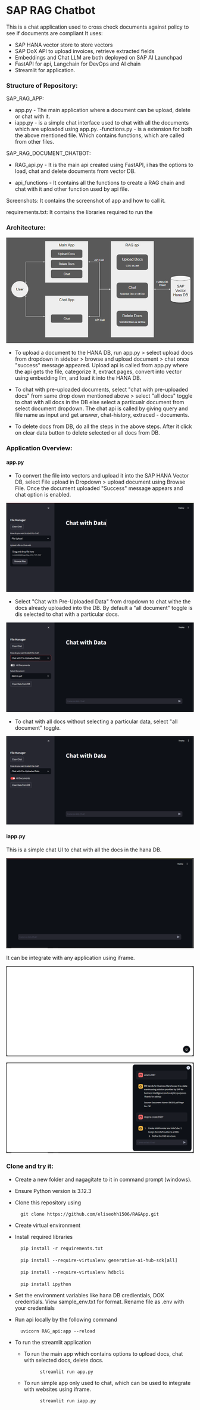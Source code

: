 # SAP RAG Chatbot

This is a chat application used to cross check documents against policy to see if documents are compliant 
It uses:
- SAP HANA vector store to store vectors
- SAP DoX API to upload invoices, retrieve extracted fields
- Embeddings and Chat LLM are both deployed on SAP AI Launchpad
- FastAPI for api, Langchain for DevOps and AI chain
- Streamlit for application.

### Structure of Repository:

SAP_RAG_APP:

- app.py - The main application where a document can be upload, delete or chat with it.
- iapp.py - is a simple chat interface used to chat with all the documents which are uploaded using app.py.
-functions.py - is a extension for both the above mentioned file. Which contains functions, which are called from other files.

SAP_RAG_DOCUMENT_CHATBOT:

- RAG_api.py - It is the main api created using FastAPI, i has the options to load, chat and delete documents from vector DB.

- api_functions - It contains all the functions to create a RAG chain and chat with it and other function used by api file.


Screenshots:
It contains the screenshot of app and how to call it.

requirements.txt:
It contains the libraries required to run the

### Architecture:

![Architecture](Screenshots/Architecture.PNG "Architecture of the APP")

- To upload a document to the HANA DB, run app.py > select upload docs from dropdown in sidebar > browse and upload document > chat once "success" message appeared. Upload api is called from app.py where the api gets the file, categorize it, extract pages, convert into vector using embedding llm, and load it into the HANA DB.

- To chat with pre-uploaded documents, select "chat with pre-uploaded docs" from same drop down mentioned above > select "all docs" toggle to chat with all docs in the DB else select a particualr document from select document dropdown. The chat api is called by giving query and file name as input and get answer, chat-history, extraced - documents.

- To delete docs from DB, do all the steps in the above steps. After it click on clear data button to delete selected or all docs from DB.

### Application Overview:

#### **app.py** 

- To convert the file into vectors and upload it into the SAP HANA Vector DB, select File upload in Dropdown > upload document using Browse File. Once the document uploaded "Success" message appears and chat option is enabled.

![app.py - upload Data](Screenshots/detailed_app_upload_data.PNG "app.py - upload Data")

- Select "Chat with Pre-Uploaded Data" from dropdown to chat withe the docs already uploaded into the DB. By default a "all document" toggle is dis selected to chat with a particular docs.

![app.py - Pre_uploaded Data - select Docs](Screenshots/detailed_app_preuploaded_doc_select_doc.PNG "app.py - Pre_uploaded Data - select Docs")

- To chat with all docs without selecting a particular data, select "all document" toggle.

![app.py - Pre_uploaded Data - select Docs](Screenshots/detailed_app_preuploaded_doc_all_doc.PNG "app.py - Pre_uploaded Data - select Docs")

#### iapp.py

This is a simple chat UI to chat with all the docs in the hana DB. 

![iapp.py - simple chat](Screenshots/iapp_ss.PNG "iapp.py - simple chat")

It can be integrate with any application using iframe.

![chat widget](Screenshots/Chatbot_html2_ss.PNG "chat widget")

![chat widget](Screenshots/Chatbot_html_ss.PNG "chat widget")

### Clone and try it:

- Create a new folder and nagagitate to it in command prompt (windows).

- Ensure Python version is 3.12.3

- Clone this repository using
    
        git clone https://github.com/eliseohh1506/RAGApp.git

- Create virtual environment 

- Install required libraries
    
        pip install -r requirements.txt

        pip install --require-virtualenv generative-ai-hub-sdk[all]

        pip install --require-virtualenv hdbcli

        pip install ipython
  
- Set the environment variables like hana DB credientials, DOX credentials. View sample_env.txt for format. Rename file as .env with your credentials

- Run api locally by the following command

        uvicorn RAG_api:app --reload

- To run the streamlit application

    * To run the main app which contains options to upload docs, chat with selected docs, delete docs.

                streamlit run app.py 

    * To run simple app only used to chat, which can be used to integrate with websites using iframe.

                streamlit run iapp.py
